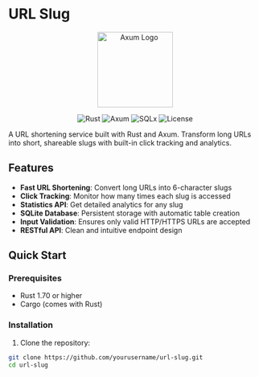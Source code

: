 # URL Slug

<div align="center">
  <img src="https://raw.githubusercontent.com/rust-lang/rustacean.net/master/assets/rustacean-flat-noshadow.svg" width="150" alt="Axum Logo">
</div>

<div align="center">

![Rust](https://img.shields.io/badge/Rust-1.70+-orange?logo=rust&logoColor=white)
![Axum](https://img.shields.io/badge/Axum-0.7-blue?logo=rust&logoColor=white)
![SQLx](https://img.shields.io/badge/SQLx-0.7-green?logo=sqlite&logoColor=white)
![License](https://img.shields.io/badge/License-MIT-yellow)

</div>

A URL shortening service built with Rust and Axum. Transform long URLs into short, shareable slugs with built-in click tracking and analytics.

## Features

- **Fast URL Shortening**: Convert long URLs into 6-character slugs
- **Click Tracking**: Monitor how many times each slug is accessed
- **Statistics API**: Get detailed analytics for any slug
- **SQLite Database**: Persistent storage with automatic table creation
- **Input Validation**: Ensures only valid HTTP/HTTPS URLs are accepted
- **RESTful API**: Clean and intuitive endpoint design

## Quick Start

### Prerequisites

- Rust 1.70 or higher
- Cargo (comes with Rust)

### Installation

1. Clone the repository:
```bash
git clone https://github.com/yourusername/url-slug.git
cd url-slug